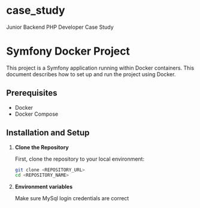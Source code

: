 # case_study
Junior Backend PHP Developer Case Study

# Symfony Docker Project

This project is a Symfony application running within Docker containers. This document describes how to set up and run the project using Docker.

## Prerequisites

- Docker
- Docker Compose

## Installation and Setup

1. **Clone the Repository**

   First, clone the repository to your local environment:

   ```bash
   git clone <REPOSITORY_URL>
   cd <REPOSITORY_NAME>

2. **Environment variables**

    Make sure MySql login credentials are correct
